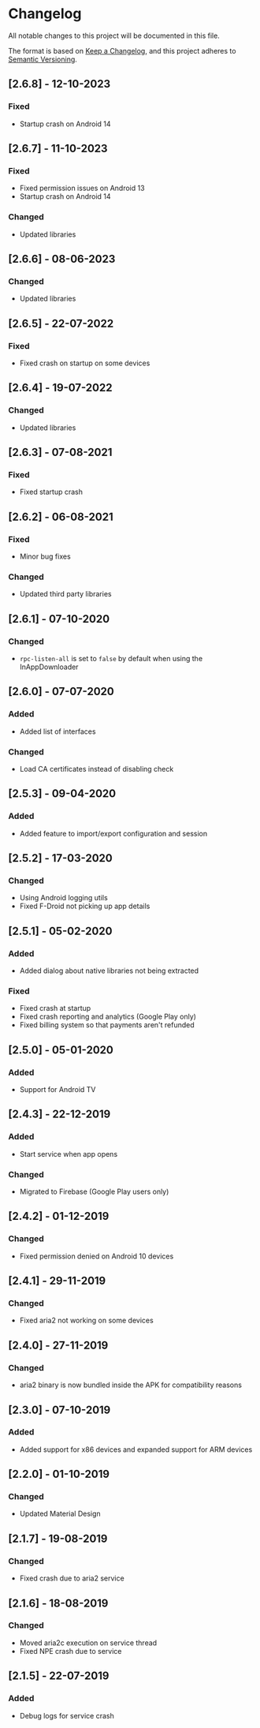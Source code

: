 # Changelog
All notable changes to this project will be documented in this file.

The format is based on [Keep a Changelog](https://keepachangelog.com/en/1.0.0/),
and this project adheres to [Semantic Versioning](https://semver.org/spec/v2.0.0.html).

## [2.6.8] - 12-10-2023
### Fixed
- Startup crash on Android 14


## [2.6.7] - 11-10-2023
### Fixed
- Fixed permission issues on Android 13
- Startup crash on Android 14

### Changed
- Updated libraries


## [2.6.6] - 08-06-2023
### Changed
- Updated libraries


## [2.6.5] - 22-07-2022
### Fixed
- Fixed crash on startup on some devices


## [2.6.4] - 19-07-2022
### Changed
- Updated libraries


## [2.6.3] - 07-08-2021
### Fixed
- Fixed startup crash


## [2.6.2] - 06-08-2021
### Fixed
- Minor bug fixes

### Changed
- Updated third party libraries


## [2.6.1] - 07-10-2020
### Changed
- `rpc-listen-all` is set to `false` by default when using the InAppDownloader


## [2.6.0] - 07-07-2020
### Added
- Added list of interfaces

### Changed
- Load CA certificates instead of disabling check


## [2.5.3] - 09-04-2020
### Added
- Added feature to import/export configuration and session


## [2.5.2] - 17-03-2020
### Changed
- Using Android logging utils
- Fixed F-Droid not picking up app details


## [2.5.1] - 05-02-2020
### Added
- Added dialog about native libraries not being extracted

### Fixed
- Fixed crash at startup
- Fixed crash reporting and analytics (Google Play only)
- Fixed billing system so that payments aren't refunded


## [2.5.0] - 05-01-2020
### Added
- Support for Android TV


## [2.4.3] - 22-12-2019
### Added
- Start service when app opens

### Changed
- Migrated to Firebase (Google Play users only)


## [2.4.2] - 01-12-2019
### Changed
- Fixed permission denied on Android 10 devices


## [2.4.1] - 29-11-2019
### Changed
- Fixed aria2 not working on some devices


## [2.4.0] - 27-11-2019
### Changed
- aria2 binary is now bundled inside the APK for compatibility reasons


## [2.3.0] - 07-10-2019
### Added
- Added support for x86 devices and expanded support for ARM devices


## [2.2.0] - 01-10-2019
### Changed
- Updated Material Design


## [2.1.7] - 19-08-2019
### Changed
- Fixed crash due to aria2 service


## [2.1.6] - 18-08-2019
### Changed
- Moved aria2c execution on service thread 
- Fixed NPE crash due to service


## [2.1.5] - 22-07-2019
### Added
- Debug logs for service crash